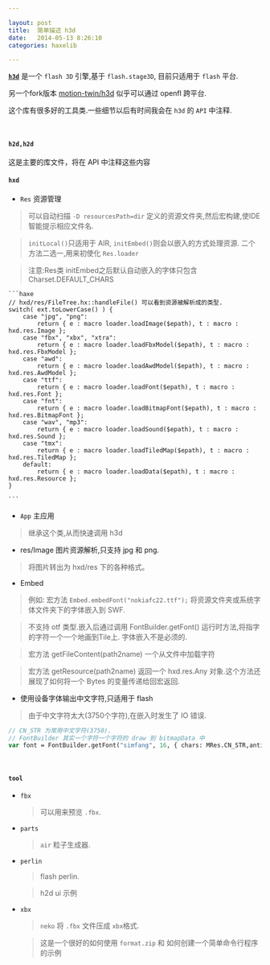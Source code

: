 ```yaml
---

layout: post
title:  简单描述 h3d
date:   2014-05-13 8:26:10
categories: haxelib

---
```


[**`h3d`**](https://github.com/ncannasse/h3d) 是一个 `flash 3D` 引擎,基于 `flash.stage3D`, 目前只适用于 `flash` 平台.

另一个fork版本 [motion-twin/h3d](https://github.com/motion-twin/h3d) 似乎可以通过 openfl 跨平台.

 这个库有很多好的工具类.一些细节以后有时间我会在 `h3d` 的 `API` 中注释.


<!-- more -->


<br />



#### `h2d,h2d`

 这是主要的库文件，将在 API 中注释这些内容

#### `hxd`

 * `Res` 资源管理

 > 可以自动扫描 `-D resourcesPath=dir` 定义的资源文件夹,然后宏构建,使IDE智能提示相应文件名.

 > `initLocal()`只适用于 AIR, `initEmbed()`则会以嵌入的方式处理资源. 二个方法二选一,用来初使化 `Res.loader`

 > 注意:Res类 initEmbed之后默认自动嵌入的字体只包含 Charset.DEFAULT_CHARS

	```haxe
	// hxd/res/FileTree.hx::handleFile() 可以看到资源被解析成的类型.
	switch( ext.toLowerCase() ) {
		case "jpg", "png":
			return { e : macro loader.loadImage($epath), t : macro : hxd.res.Image };
		case "fbx", "xbx", "xtra":
			return { e : macro loader.loadFbxModel($epath), t : macro : hxd.res.FbxModel };
		case "awd":
			return { e : macro loader.loadAwdModel($epath), t : macro : hxd.res.AwdModel };
		case "ttf":
			return { e : macro loader.loadFont($epath), t : macro : hxd.res.Font };
		case "fnt":
			return { e : macro loader.loadBitmapFont($epath), t : macro : hxd.res.BitmapFont };
		case "wav", "mp3":
			return { e : macro loader.loadSound($epath), t : macro : hxd.res.Sound };
		case "tmx":
			return { e : macro loader.loadTiledMap($epath), t : macro : hxd.res.TiledMap };
		default:
			return { e : macro loader.loadData($epath), t : macro : hxd.res.Resource };
	}

	```

 * `App` 主应用

 > 继承这个类,从而快速调用 h3d

 * res/Image 图片资源解析,只支持 jpg 和 png.

 > 将图片转出为 hxd/res 下的各种格式。

 * Embed

 > 例如: 宏方法 `Embed.embedFont("nokiafc22.ttf");` 将资源文件夹或系统字体文件夹下的字体嵌入到 SWF. 

 > 不支持 otf 类型.嵌入后通过调用 FontBuilder.getFont() 运行时方法,将指字的字符一个一个地画到Tile上. 字体嵌入不是必须的.

 > 宏方法 getFileContent(path2name) 一个从文件中加载字符

 > 宏方法 getResource(path2name) 返回一个 hxd.res.Any 对象.这个方法还展现了如何将一个 Bytes 的变量传递给回宏返回.

 * 使用设备字体输出中文字符,只适用于 flash

 > 由于中文字符太大(3750个字符),在嵌入时发生了 IO 错误.

 ```haxe
// CN_STR 为常用中文字符(3750).
// FontBuilder 其实一个字符一个字符的 draw 到 bitmapData 中
var font = FontBuilder.getFont("simfang", 16, { chars: MRes.CN_STR,antiAliasing : false} );
 ```


<br />



#### `tool`

 * `fbx`

	> 可以用来预览 `.fbx`.

 * `parts`

	> `air` 粒子生成器.

 * `perlin`

	> flash perlin.
	
	> h2d ui 示例
	
 * `xbx`

	> `neko` 将 `.fbx` 文件压成 `xbx`格式.
	
	> 这是一个很好的如何使用 `format.zip` 和 如何创建一个简单命令行程序的示例





